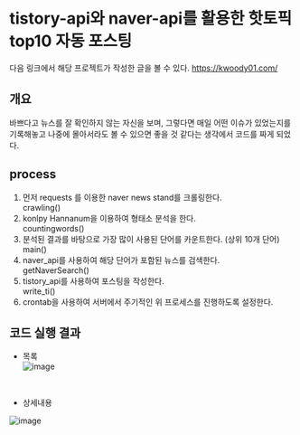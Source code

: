 # tistory-api와 naver-api를 활용한 핫토픽 top10 자동 포스팅
다음 링크에서 해당 프로젝트가 작성한 글을 볼 수 있다.
https://kwoody01.com/

## 개요
바쁘다고 뉴스를 잘 확인하지 않는 자신을 보며, 그렇다면 매일 어떤 이슈가 있었는지를 기록해놓고 나중에 몰아서라도 볼 수 있으면 좋을 것 같다는 생각에서 코드를 짜게 되었다.

## process
1. 먼저 requests 를 이용한 naver news stand를 크롤링한다.<br>
   crawling()<br>
3. konlpy Hannanum을 이용하여 형태소 분석을 한다.<br>
   countingwords()<br>
4. 분석된 결과를 바탕으로 가장 많이 사용된 단어를 카운트한다. (상위 10개 단어)<br>
   main()<br>
5. naver_api를 사용하여 해당 단어가 포함된 뉴스를 검색한다.<br>
   getNaverSearch()<br>
7. tistory_api를 사용하여 포스팅을 작성한다.<br>
   write_ti()<br>
9. crontab을 사용하여 서버에서 주기적인 위 프로세스를 진행하도록 설정한다.

## 코드 실행 결과
- 목록 <br>
![image](https://github.com/w00dy2/tistory-naver_api/assets/123388251/af20a8ff-c4a0-47b0-ab0f-82ebf8df8f87)
<br>

- 상세내용 <br>

![image](https://github.com/w00dy2/tistory-naver_api/assets/123388251/99cdd725-4d37-43a1-93be-f7ed08906ad5)

